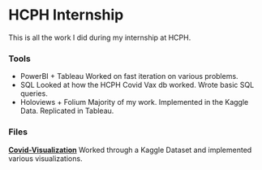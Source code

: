 # HCPH Internship

This is all the work I did during my internship at HCPH.

### Tools
- PowerBI + Tableau
    Worked on fast iteration on various problems.
- SQL
    Looked at how the HCPH Covid Vax db worked. Wrote basic SQL queries.
- Holoviews + Folium
    Majority of my work. Implemented in the Kaggle Data. Replicated in Tableau.

### Files
**[Covid-Visualization](./Covid-Visualization.ipynb)**
Worked through a Kaggle Dataset and implemented various visualizations.

